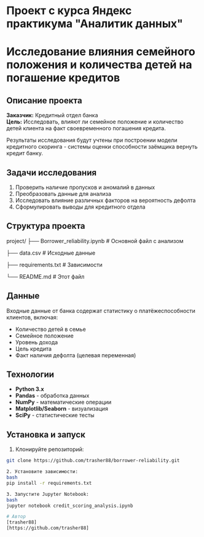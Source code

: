 # Проект с курса Яндекс практикума "Аналитик данных"
# Исследование влияния семейного положения и количества детей на погашение кредитов

## Описание проекта
**Заказчик:** Кредитный отдел банка  
**Цель:** Исследовать, влияют ли семейное положение и количество детей клиента на факт своевременного погашения кредита.  

Результаты исследования будут учтены при построении модели кредитного скоринга - системы оценки способности заёмщика вернуть кредит банку.

## Задачи исследования
1. Проверить наличие пропусков и аномалий в данных
2. Преобразовать данные для анализа
3. Исследовать влияние различных факторов на вероятность дефолта
4. Сформулировать выводы для кредитного отдела

## Структура проекта
project/
├── Borrower_reliability.ipynb # Основной файл с анализом

├── data.csv # Исходные данные

├── requirements.txt # Зависимости

└── README.md # Этот файл


## Данные
Входные данные от банка содержат статистику о платёжеспособности клиентов, включая:
- Количество детей в семье
- Семейное положение
- Уровень дохода
- Цель кредита
- Факт наличия дефолта (целевая переменная)

## Технологии
- **Python 3.x**
- **Pandas** - обработка данных
- **NumPy** - математические операции
- **Matplotlib/Seaborn** - визуализация
- **SciPy** - статистические тесты

## Установка и запуск
1. Клонируйте репозиторий:
```bash
git clone https://github.com/trasher88/borrower-reliability.git

2. Установите зависимости:
bash
pip install -r requirements.txt

3. Запустите Jupyter Notebook:
bash
jupyter notebook credit_scoring_analysis.ipynb

# Автор
[trasher88]
[https://github.com/trasher88]
